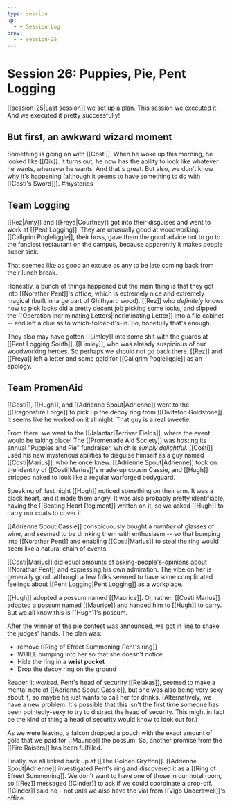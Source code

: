 ```yaml
---
type: session
up:
  - - Session Log
prev:
  - - session-25
---
```


# Session 26: Puppies, Pie, Pent Logging

[[session-25|Last session]] we set up a plan. This session we executed it. And we executed it pretty successfully!

## But first, an awkward wizard moment
Something is going on with [[Costi]]. When he woke up this morning, he looked like [[Qik]]. It turns out, he now has the ability to look like whatever he wants, whenever he wants. And that's great. But also, we don't know why it's happening (although it seems to have something to do with [[Costi's Sword]]). #mysteries 

## Team Logging
[[Rez|Amy]] and [[Freya|Courtney]] got into their disguises and went to work at [[Pent Logging]]. They are unusually good at woodworking. [[Callgrim Pogleliggle]], their boss, gave them the good advice not to go to the fanciest restaurant on the campus, because apparently it makes people super sick. 

That seemed like as good an excuse as any to be late coming back from their lunch break.

Honestly, a bunch of things happened but the main thing is that they got into [[Norathar Pent]]'s office, which is extremely nice and extremely magical (built in large part of Ghithyarti wood). [[Rez]] who *definitely* knows how to pick locks did a pretty decent job picking some locks, and slipped the [[Operation Incriminating Letters|Incriminating Letter]] into a file cabinet -- and left a clue as to which-folder-it's-in. So, hopefully that's enough. 

They also may have gotten [[Limley]] into some shit with the guards at [[Pent Logging South]]. [[Limley]], who was already suspicious of our woodworking heroes. So perhaps we should not go back there. [[Rez]] and [[Freya]] left a letter and some gold for [[Callgrim Pogleliggle]] as an apology.

## Team PromenAid

[[Costi]], [[Hugh]], and [[Adrienne Spout|Adrienne]] went to the [[Dragonsfire Forge]] to pick up the decoy ring from [[Divitston Goldstone]]. It seems like he worked on it all night. That guy is a real sweetie.

From there, we went to the [[Jalantar|Terrivar Fields]], where the event would be taking place! The [[Promenade Aid Society]] was hosting its annual "Puppies and Pie" fundraiser, which is *simply delightful*. [[Costi]] used his new mysterious abilities to disguise himself as a guy named [[Costi|Marius]], who he once knew. [[Adrienne Spout|Adrienne]] took on the identity of [[Costi|Marius]]'s made-up cousin Cassie, and [[Hugh]] stripped naked to look like a regular warforged bodyguard.

Speaking of, last night [[Hugh]] noticed something on their arm. It was a black heart, and it made them angry. It was also probably pretty identifiable, having the [[Beating Heart Regiment]] written on it, so we asked [[Hugh]] to carry our coats to cover it.

[[Adrienne Spout|Cassie]] conspicuously bought a *number* of glasses of wine, and seemed to be drinking them with enthusiasm -- so that bumping into [[Norathar Pent]] and enabling [[Costi|Marius]] to steal the ring would seem like a natural chain of events.

[[Costi|Marius]] did equal amounts of asking-people's-opinions about [[Norathar Pent]] and expressing his own admiration. The vibe on her is generally good, although a few folks seemed to have some complicated feelings about [[Pent Logging|Pent Logging]] as a workplace.

[[Hugh]] adopted a possum named [[Maurice]]. Or, rather, [[Costi|Marius]] adopted a possum named [[Maurice]] and handed him to [[Hugh]] to carry. But we all know this is [[Hugh]]'s possum.

After the winner of the pie contest was announced, we got in line to shake the judges' hands. The plan was:
- remove [[Ring of Efreet Summoning|Pent's ring]]
- WHILE bumping into her so that she doesn't notice
- Hide the ring in a **wrist pocket**
- Drop the decoy ring on the ground

Reader, it *worked*. Pent's head of security [[Relakas]], seemed to make a mental note of [[Adrienne Spout|Cassie]], but she was also being very sexy about it, so maybe he just wants to call her for drinks. (Alternatively, we have a new problem. It's possible that this isn't the first time someone has been pointedly-sexy to try to distract the head of security. This might in fact be the kind of thing a head of security would know to look out for.)

As we were leaving, a falcon dropped a pouch with the exact amount of gold that we paid for [[Maurice]] the possum. So, another promise from the [[Fire Raisers]] has been fulfilled.

Finally, we all linked back up at [[The Golden Gryffon]]. [[Adrienne Spout|Adrienne]] investigated Pent's ring and discovered it as a [[Ring of Efreet Summoning]]. We don't want to have one of those in our hotel room, so [[Rez]] messaged [[Cinder]] to ask if we could coordinate a drop-off. [[Cinder]] said no - not until we also have the vial from [[Vigo Underswell]]'s office.

